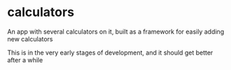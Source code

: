# calculators
An app with several calculators on it, built as a framework for easily adding new calculators

This is in the very early stages of development, and it should get better after a while
